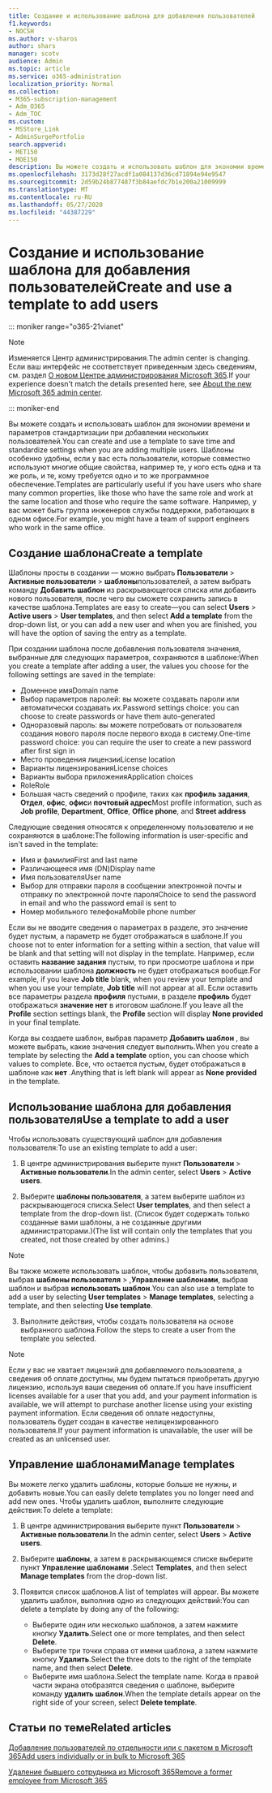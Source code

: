```yaml
---
title: Создание и использование шаблона для добавления пользователей
f1.keywords:
- NOCSH
ms.author: v-sharos
author: shars
manager: scotv
audience: Admin
ms.topic: article
ms.service: o365-administration
localization_priority: Normal
ms.collection:
- M365-subscription-management
- Adm_O365
- Adm_TOC
ms.custom:
- MSStore_Link
- AdminSurgePortfolio
search.appverid:
- MET150
- MOE150
description: Вы можете создать и использовать шаблон для экономии времени и параметров стандартизации при добавлении нескольких пользователей.
ms.openlocfilehash: 3173d28f27acdf1a084137d36cd71894e94e9547
ms.sourcegitcommit: 2d59b24b877487f3b84aefdc7b1e200a21009999
ms.translationtype: MT
ms.contentlocale: ru-RU
ms.lasthandoff: 05/27/2020
ms.locfileid: "44387229"
---
```

# <a name="create-and-use-a-template-to-add-users"></a><span data-ttu-id="59737-103">Создание и использование шаблона для добавления пользователей</span><span class="sxs-lookup"><span data-stu-id="59737-103">Create and use a template to add users</span></span>

::: moniker range="o365-21vianet"

> [!NOTE]
> <span data-ttu-id="59737-104">Изменяется Центр администрирования.</span><span class="sxs-lookup"><span data-stu-id="59737-104">The admin center is changing.</span></span> <span data-ttu-id="59737-105">Если ваш интерфейс не соответствует приведенным здесь сведениям, см. раздел [О новом Центре администрирования Microsoft 365](https://docs.microsoft.com/microsoft-365/admin/microsoft-365-admin-center-preview?view=o365-21vianet).</span><span class="sxs-lookup"><span data-stu-id="59737-105">If your experience doesn't match the details presented here, see [About the new Microsoft 365 admin center](https://docs.microsoft.com/microsoft-365/admin/microsoft-365-admin-center-preview?view=o365-21vianet).</span></span>

::: moniker-end

<span data-ttu-id="59737-106">Вы можете создать и использовать шаблон для экономии времени и параметров стандартизации при добавлении нескольких пользователей.</span><span class="sxs-lookup"><span data-stu-id="59737-106">You can create and use a template to save time and standardize settings when you are adding multiple users.</span></span> <span data-ttu-id="59737-107">Шаблоны особенно удобны, если у вас есть пользователи, которые совместно используют многие общие свойства, например те, у кого есть одна и та же роль, и те, кому требуется одно и то же программное обеспечение.</span><span class="sxs-lookup"><span data-stu-id="59737-107">Templates are particularly useful if you have users who share many common properties, like those who have the same role and work at the same location and those who require the same software.</span></span> <span data-ttu-id="59737-108">Например, у вас может быть группа инженеров службы поддержки, работающих в одном офисе.</span><span class="sxs-lookup"><span data-stu-id="59737-108">For example, you might have a team of support engineers who work in the same office.</span></span>  

## <a name="create-a-template"></a><span data-ttu-id="59737-109">Создание шаблона</span><span class="sxs-lookup"><span data-stu-id="59737-109">Create a template</span></span>

<span data-ttu-id="59737-110">Шаблоны просты в создании &mdash; можно выбрать **Пользователи**  >  **Активные пользователи**  >  **шаблоны**пользователей, а затем выбрать команду **Добавить шаблон** из раскрывающегося списка или добавить нового пользователя, после чего вы сможете сохранить запись в качестве шаблона.</span><span class="sxs-lookup"><span data-stu-id="59737-110">Templates are easy to create&mdash;you can select **Users** > **Active users** > **User templates**, and then select **Add a template** from the drop-down list, or you can add a new user and when you are finished, you will have the option of saving the entry as a template.</span></span>

<span data-ttu-id="59737-111">При создании шаблона после добавления пользователя значения, выбранные для следующих параметров, сохраняются в шаблоне:</span><span class="sxs-lookup"><span data-stu-id="59737-111">When you create a template after adding a user, the values you choose for the following settings are saved in the template:</span></span>

- <span data-ttu-id="59737-112">Доменное имя</span><span class="sxs-lookup"><span data-stu-id="59737-112">Domain name</span></span>
- <span data-ttu-id="59737-113">Выбор параметров паролей: вы можете создавать пароли или автоматически создавать их.</span><span class="sxs-lookup"><span data-stu-id="59737-113">Password settings choice: you can choose to create passwords or have them auto-generated</span></span>
- <span data-ttu-id="59737-114">Одноразовый пароль: вы можете потребовать от пользователя создания нового пароля после первого входа в систему.</span><span class="sxs-lookup"><span data-stu-id="59737-114">One-time password choice: you can require the user to create a new password after first sign in</span></span>
- <span data-ttu-id="59737-115">Место проведения лицензии</span><span class="sxs-lookup"><span data-stu-id="59737-115">License location</span></span>
- <span data-ttu-id="59737-116">Варианты лицензирования</span><span class="sxs-lookup"><span data-stu-id="59737-116">License choices</span></span>
- <span data-ttu-id="59737-117">Варианты выбора приложения</span><span class="sxs-lookup"><span data-stu-id="59737-117">Application choices</span></span>
- <span data-ttu-id="59737-118">Role</span><span class="sxs-lookup"><span data-stu-id="59737-118">Role</span></span>
- <span data-ttu-id="59737-119">Большая часть сведений о профиле, таких как **профиль задания**, **Отдел**, **офис**, **офис**и **почтовый адрес**</span><span class="sxs-lookup"><span data-stu-id="59737-119">Most profile information, such as **Job profile**, **Department**, **Office**, **Office phone**, and **Street address**</span></span> 

<span data-ttu-id="59737-120">Следующие сведения относятся к определенному пользователю и не сохраняются в шаблоне:</span><span class="sxs-lookup"><span data-stu-id="59737-120">The following information is user-specific and isn't saved in the template:</span></span>

- <span data-ttu-id="59737-121">Имя и фамилия</span><span class="sxs-lookup"><span data-stu-id="59737-121">First and last name</span></span>
- <span data-ttu-id="59737-122">Различающееся имя (DN)</span><span class="sxs-lookup"><span data-stu-id="59737-122">Display name</span></span>
- <span data-ttu-id="59737-123">Имя пользователя</span><span class="sxs-lookup"><span data-stu-id="59737-123">User name</span></span>
- <span data-ttu-id="59737-124">Выбор для отправки пароля в сообщении электронной почты и отправку по электронной почте пароля</span><span class="sxs-lookup"><span data-stu-id="59737-124">Choice to send the password in email and who the password email is sent to</span></span>
- <span data-ttu-id="59737-125">Номер мобильного телефона</span><span class="sxs-lookup"><span data-stu-id="59737-125">Mobile phone number</span></span>

<span data-ttu-id="59737-126">Если вы не вводите сведения о параметрах в разделе, это значение будет пустым, а параметр не будет отображаться в шаблоне.</span><span class="sxs-lookup"><span data-stu-id="59737-126">If you choose not to enter information for a setting within a section, that value will be blank and that setting will not display in the template.</span></span> <span data-ttu-id="59737-127">Например, если оставить **название задания** пустым, то при просмотре шаблона и при использовании шаблона **должность** не будет отображаться вообще.</span><span class="sxs-lookup"><span data-stu-id="59737-127">For example, if you leave **Job title** blank, when you review your template and when you use your template, **Job title** will not appear at all.</span></span> <span data-ttu-id="59737-128">Если оставить все параметры раздела **профиля** пустыми, в разделе **профиль** будет отображаться **значение нет** в итоговом шаблоне.</span><span class="sxs-lookup"><span data-stu-id="59737-128">If you leave all the **Profile** section settings blank, the **Profile** section will display **None provided** in your final template.</span></span>

<span data-ttu-id="59737-129">Когда вы создаете шаблон, выбрав параметр **Добавить шаблон** , вы можете выбрать, какие значения следует выполнить.</span><span class="sxs-lookup"><span data-stu-id="59737-129">When you create a template by selecting the **Add a template** option, you can choose which values to complete.</span></span> <span data-ttu-id="59737-130">Все, что остается пустым, будет отображаться в шаблоне как **нет** .</span><span class="sxs-lookup"><span data-stu-id="59737-130">Anything that is left blank will appear as **None provided** in the template.</span></span>

## <a name="use-a-template-to-add-a-user"></a><span data-ttu-id="59737-131">Использование шаблона для добавления пользователя</span><span class="sxs-lookup"><span data-stu-id="59737-131">Use a template to add a user</span></span>

<span data-ttu-id="59737-132">Чтобы использовать существующий шаблон для добавления пользователя:</span><span class="sxs-lookup"><span data-stu-id="59737-132">To use an existing template to add a user:</span></span>

1. <span data-ttu-id="59737-133">В центре администрирования выберите пункт **Пользователи**  >  **Активные пользователи**.</span><span class="sxs-lookup"><span data-stu-id="59737-133">In the admin center, select **Users** > **Active users**.</span></span>

2. <span data-ttu-id="59737-134">Выберите **шаблоны пользователя**, а затем выберите шаблон из раскрывающегося списка.</span><span class="sxs-lookup"><span data-stu-id="59737-134">Select **User templates**, and then select a template from the drop-down list.</span></span> <span data-ttu-id="59737-135">(Список будет содержать только созданные вами шаблоны, а не созданные другими администраторами.)</span><span class="sxs-lookup"><span data-stu-id="59737-135">(The list will contain only the templates that you created, not those created by other admins.)</span></span>

 > [!NOTE]
 > <span data-ttu-id="59737-136">Вы также можете использовать шаблон, чтобы добавить пользователя, выбрав **шаблоны пользователя**  >  ,**Управление шаблонами**, выбрав шаблон и выбрав **использовать шаблон**.</span><span class="sxs-lookup"><span data-stu-id="59737-136">You can also use a template to add a user by selecting **User templates** > **Manage templates**, selecting a template, and then selecting **Use template**.</span></span>

3. <span data-ttu-id="59737-137">Выполните действия, чтобы создать пользователя на основе выбранного шаблона.</span><span class="sxs-lookup"><span data-stu-id="59737-137">Follow the steps to create a user from the template you selected.</span></span>

> [!NOTE]
> <span data-ttu-id="59737-138">Если у вас не хватает лицензий для добавляемого пользователя, а сведения об оплате доступны, мы будем пытаться приобретать другую лицензию, используя ваши сведения об оплате.</span><span class="sxs-lookup"><span data-stu-id="59737-138">If you have insufficient licenses available for a user that you add, and your payment information is available, we will attempt to purchase another license using your existing payment information.</span></span> <span data-ttu-id="59737-139">Если сведения об оплате недоступны, пользователь будет создан в качестве нелицензированного пользователя.</span><span class="sxs-lookup"><span data-stu-id="59737-139">If your payment information is unavailable, the user will be created as an unlicensed user.</span></span>

## <a name="manage-templates"></a><span data-ttu-id="59737-140">Управление шаблонами</span><span class="sxs-lookup"><span data-stu-id="59737-140">Manage templates</span></span>

<span data-ttu-id="59737-141">Вы можете легко удалить шаблоны, которые больше не нужны, и добавить новые.</span><span class="sxs-lookup"><span data-stu-id="59737-141">You can easily delete templates you no longer need and add new ones.</span></span> <span data-ttu-id="59737-142">Чтобы удалить шаблон, выполните следующие действия:</span><span class="sxs-lookup"><span data-stu-id="59737-142">To delete a template:</span></span>

1. <span data-ttu-id="59737-143">В центре администрирования выберите пункт **Пользователи**  >  **Активные пользователи**.</span><span class="sxs-lookup"><span data-stu-id="59737-143">In the admin center, select **Users** > **Active users**.</span></span>

2. <span data-ttu-id="59737-144">Выберите **шаблоны**, а затем в раскрывающемся списке выберите пункт **Управление шаблонами** .</span><span class="sxs-lookup"><span data-stu-id="59737-144">Select **Templates**, and then select **Manage templates** from the drop-down list.</span></span>

3. <span data-ttu-id="59737-145">Появится список шаблонов.</span><span class="sxs-lookup"><span data-stu-id="59737-145">A list of templates will appear.</span></span> <span data-ttu-id="59737-146">Вы можете удалить шаблон, выполнив одно из следующих действий:</span><span class="sxs-lookup"><span data-stu-id="59737-146">You can delete a template by doing any of the following:</span></span>
    - <span data-ttu-id="59737-147">Выберите один или несколько шаблонов, а затем нажмите кнопку **Удалить**.</span><span class="sxs-lookup"><span data-stu-id="59737-147">Select one or more templates, and then select **Delete**.</span></span> 
    - <span data-ttu-id="59737-148">Выберите три точки справа от имени шаблона, а затем нажмите кнопку **Удалить**.</span><span class="sxs-lookup"><span data-stu-id="59737-148">Select the three dots to the right of the template name, and then select **Delete**.</span></span>
    - <span data-ttu-id="59737-149">Выберите имя шаблона.</span><span class="sxs-lookup"><span data-stu-id="59737-149">Select the template name.</span></span> <span data-ttu-id="59737-150">Когда в правой части экрана отобразятся сведения о шаблоне, выберите команду **удалить шаблон**.</span><span class="sxs-lookup"><span data-stu-id="59737-150">When the template details appear on the right side of your screen, select **Delete template**.</span></span>

## <a name="related-articles"></a><span data-ttu-id="59737-151">Статьи по теме</span><span class="sxs-lookup"><span data-stu-id="59737-151">Related articles</span></span>

[<span data-ttu-id="59737-152">Добавление пользователей по отдельности или с пакетом в Microsoft 365</span><span class="sxs-lookup"><span data-stu-id="59737-152">Add users individually or in bulk to Microsoft 365</span></span>](add-users.md)

[<span data-ttu-id="59737-153">Удаление бывшего сотрудника из Microsoft 365</span><span class="sxs-lookup"><span data-stu-id="59737-153">Remove a former employee from Microsoft 365</span></span>](remove-former-employee.md)
  

